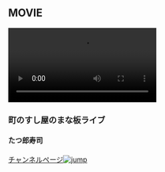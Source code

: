 ## MOVIE
<video controls>
  <source src="../../movie/page/ChannelRequest/movie01.webm">
  <source src="../../movie/page/ChannelRequest/movie01.mp4">
</video>

### 町のすし屋のまな板ライブ
#### たつ郎寿司

<a href="https://freshlive.tv/taturousushi" target="_blank" />チャンネルページ<img src="https://hayabusa.io/amebafresh-misc/uploads/channel-request/icon_share.png" alt="jump" /></a>

